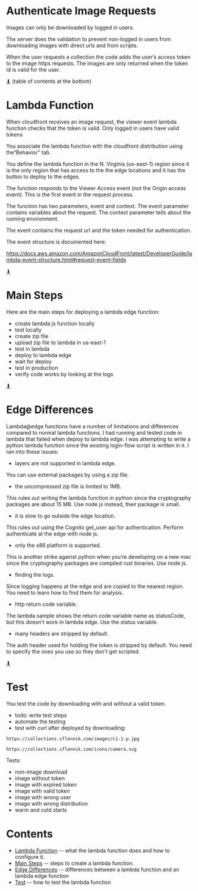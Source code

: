 # Authenticate Image Requests

Images can only be downloaded by logged in users.

The server does the validation to prevent non-logged in users from
downloading images with direct urls and from scripts.

When the user requests a collection the code adds the user’s access
token to the image https requests. The images are only returned when
the token id is valid for the user.

[⬇](#Contents) (table of contents at the bottom)

# Lambda Function

When cloudfront receives an image request, the viewer event lambda
function checks that the token is valid. Only logged in users have
valid tokens

You associate the lambda function with the cloudfront distribution
using the“Behavior” tab.

You define the lambda function in the N. Virginia (us-east-1) region
since it is the only region that has access to the the edge locations
and it has the button to deploy to the edges.

The function responds to the Viewer Access event (not the Origin
access event).  This is the first event in the request process.

The function has two parameters, event and context.  The event
parameter contains variables about the request. The context parameter
tells about the running environment.

The event contains the request url and the token needed for
authentication.

The event structure is documented here:

https://docs.aws.amazon.com/AmazonCloudFront/latest/DeveloperGuide/lambda-event-structure.html#request-event-fields

[⬇](#Contents)

# Main Steps

Here are the main steps for deploying a lambda edge function:

* create lambda js function locally
* test locally
* create zip file
* upload zip file to lambda in us-east-1
* test in lambda
* deploy to lambda edge
* wait for deploy
* test in production
* verify code works by looking at the logs

[⬇](#Contents)

# Edge Differences

Lambda@edge functions have a number of limitations and differences
compared to normal lambda functions. I had running and tested code in
lambda that failed when deploy to lambda edge.  I was attempting to
write a python lambda function since the existing login-flow script is
written in it. I ran into these issues:

* layers are not supported in lambda edge.

You can use external packages by using a zip file.

* the uncompressed zip file is limited to 1MB.

This rules out writing the lambda function in python since the
cryptography packages are about 15 MB. Use node js instead, their
package is small.

* it is slow to go outside the edge location.

This rules out using the Cognito get_user api for authentication.
Perform authenticate at the edge with node js.

* only the x86 platform is supported.

This is another strike against python when you’re developing on a new
mac since the cryptography packages are compiled rust binaries. Use
node js.

* finding the logs.

Since logging happens at the edge and are copied to the nearest
region. You need to learn how to find them for analysis.

* http return code variable.

The lambda sample shows the return code variable name as statusCode,
but this doesn't work in lambda edge.  Use the status variable.

* many headers are stripped by default.

The auth header used for holding the token is stripped by default. You
need to specify the ones you use so they don't get scripted.

[⬇](#Contents)

# Test

You test the code by downloading with and without a valid token.

* todo: write test steps
* automate the testing
* test with curl after deployed by downloading:

~~~
https://collections.sflennik.com/images/c1-1-p.jpg

https://collections.sflennik.com/icons/camera.svg
~~~

Tests:

* non-image download
* image without token
* image with expired token
* image with valid token
* image with wrong user
* image with wrong distribution
* warm and cold starts

# Contents

* [Lambda Function](#lambda-function) -- what the lambda function does and how to configure it.
* [Main Steps](#main-steps) -- steps to create a lambda function.
* [Edge Differences](#edge-differences) -- differences between a lambda function and an lambda edge function
* [Test](#test) -- how to test the lambda function
